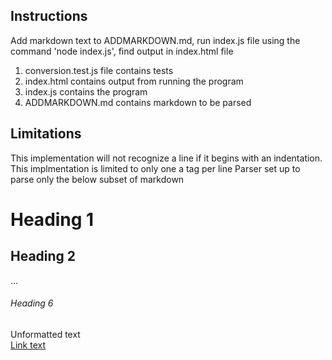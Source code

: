 ## Instructions
Add markdown text to ADDMARKDOWN.md, run index.js file using the command 'node index.js', find output in index.html file

1. conversion.test.js file contains tests
2. index.html contains output from running the program
3. index.js contains the program
4. ADDMARKDOWN.md contains markdown to be parsed

## Limitations
This implementation will not recognize a line if it begins with an indentation.
This implmentation is limited to only one a tag per line
Parser set up to parse only the below subset of markdown

# Heading 1                          
## Heading 2                        
...                                                                          
###### Heading 6                    
Unformatted text                                       
[Link text](https://www.test.com)   






